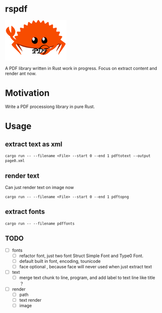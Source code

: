 # rspdf

<img src="./doc/images/rspdf.png" alt="rspdf" style="width:40%;" />

A PDF library written in Rust work in progress. Focus on extract content and render ant now.

# Motivation
Write a PDF processiong library in pure Rust.

# Usage

## extract text as xml

```
cargo run -- --filename <File> --start 0 --end 1 pdftotext --output page0.xml 
```

## render text
Can just render text on image now

```
cargo run -- --filename <File> --start 0 --end 1 pdftopng 
```

## extract  fonts
```
cargo run -- --filename pdffonts
```


## TODO
- [ ] fonts
  - [ ] refactor font, just two font Struct Simple Font and Type0 Font.
  - [ ] default built in font, encoding, tounicode
  - [ ] face optional , because face will never used when just extract text

- [ ] text
  -[ ] merge text chunk to line, program, and add label to text line like title ？

- [ ] render
  - [ ] path
  - [ ] text render
  - [ ] image
